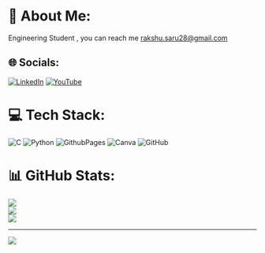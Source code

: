 
# 💫 About Me:
Engineering Student , 
you can reach me rakshu.saru28@gmail.com

## 🌐 Socials:
[![LinkedIn](https://img.shields.io/badge/LinkedIn-%230077B5.svg?logo=linkedin&logoColor=white)](https://linkedin.com/in/Rakshitha-g-449404290) [![YouTube](https://img.shields.io/badge/YouTube-%23FF0000.svg?logo=YouTube&logoColor=white)](https://youtube.com/@NammaneadugeChayashekhar) 

# 💻 Tech Stack:
![C](https://img.shields.io/badge/c-%2300599C.svg?style=plastic&logo=c&logoColor=white) ![Python](https://img.shields.io/badge/python-3670A0?style=plastic&logo=python&logoColor=ffdd54) ![GithubPages](https://img.shields.io/badge/github%20pages-121013?style=plastic&logo=github&logoColor=white) ![Canva](https://img.shields.io/badge/Canva-%2300C4CC.svg?style=plastic&logo=Canva&logoColor=white) ![GitHub](https://img.shields.io/badge/github-%23121011.svg?style=plastic&logo=github&logoColor=white)
# 📊 GitHub Stats:
![](https://github-readme-stats.vercel.app/api?username=Rakshitha-G-2024&theme=default&hide_border=false&include_all_commits=false&count_private=false)<br/>
![](https://github-readme-streak-stats.herokuapp.com/?user=Rakshitha-G-2024&theme=default&hide_border=false)<br/>
![](https://github-readme-stats.vercel.app/api/top-langs/?username=Rakshitha-G-2024&theme=default&hide_border=false&include_all_commits=false&count_private=false&layout=compact)

---
[![](https://visitcount.itsvg.in/api?id=Rakshitha-G-2024&icon=0&color=0)](https://visitcount.itsvg.in)

